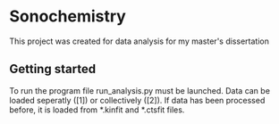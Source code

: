 # Sonochemistry
This project was created for data analysis for my master's dissertation

## Getting started
To run the program file run_analysis.py must be launched. Data can be loaded seperatly ([1]) or collectively ([2]). If data has been processed before, it is loaded from *.kinfit and *.ctsfit files.
